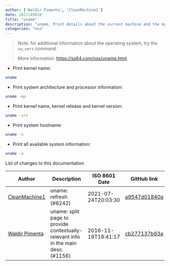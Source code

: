 ```yaml
---
author: ['Waldir Pimenta', 'CleanMachine1']
date: 1627149810
title: "uname"
description: "uname, Print details about the current machine and the operating system running on it."
categories: "osx"
---
```

> Note: for additional information about the operating system, try the `sw_vers` command.

> More information: <https://ss64.com/osx/uname.html>.

- Print kernel name:

```bash
uname
```

- Print system architecture and processor information:

```bash
uname -mp
```

- Print kernel name, kernel release and kernel version:

```bash
uname -srv
```

- Print system hostname:

```bash
uname -n
```

- Print all available system information:

```bash
uname -a
```
List of changes to this documentation


Author | Description | ISO 8601 Date | GitHub link
------|-----|-----|-----
[CleanMachine1](mailto:78213164+CleanMachine1@users.noreply.github.com) | uname: refresh (#6242) | 2021-07-24T20:03:30 | [a9547d01840a](https://github.com/tldr-pages/tldr/commit/a9547d01840a15915be643cc2ebf50a3f9035d67)
[Waldir Pimenta](mailto:waldyrious@gmail.com) | uname: split page to provide contextually-relevant info in the main desc. (#1156) | 2016-11-19T18:41:17 | [cb277137b63a](https://github.com/tldr-pages/tldr/commit/cb277137b63aed1c4da6226be99f1e58905b8c08)

